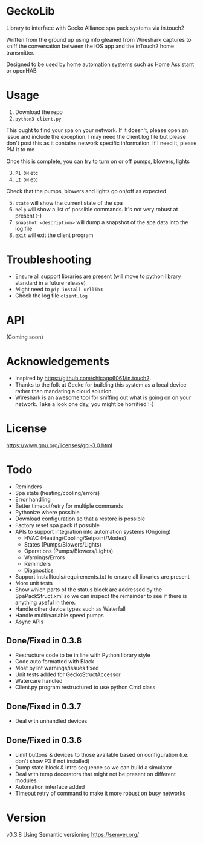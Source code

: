 # GeckoLib
Library to interface with Gecko Alliance spa pack systems via in.touch2

Written from the ground up using info gleaned from Wireshark captures to sniff the conversation between the iOS app and the inTouch2 home transmitter.

Designed to be used by home automation systems such as Home Assistant or openHAB

# Usage

1. Download the repo
2. `python3 client.py`

This ought to find your spa on your network. If it doesn't, please open an issue and include the 
exception. I may need the client.log file but please don't post this as it contains network specific
information. If I need it, please PM it to me

Once this is complete, you can try to turn on or off pumps, blowers, lights

3. `P1 ON` etc
4. `LI ON` etc

Check that the pumps, blowers and lights go on/off as expected

5. `state` will show the current state of the spa
6. `help` will show a list of possible commands. It's not very robust at present :-)
7. `snapshot <description>` will dump a snapshot of the spa data into the log file
8. `exit` will exit the client program

# Troubleshooting

- Ensure all support libraries are present (will move to python library standard in a future release)
- Might need to `pip install urllib3`
- Check the log file `client.log`

# API

(Coming soon)



# Acknowledgements

 - Inspired by https://github.com/chicago6061/in.touch2.
 - Thanks to the folk at Gecko for building this system as a local device rather than mandating a cloud solution.
 - Wireshark is an awesome tool for sniffing out what is going on on your network. Take a look one day, you might be horrified :-)

# License
https://www.gnu.org/licenses/gpl-3.0.html

# Todo

 - Reminders
 - Spa state (heating/cooling/errors)
 - Error handling
 - Better timeout/retry for multiple commands
 - Pythonize where possible
 - Download configuration so that a restore is possible
 - Factory reset spa pack if possible
 - APIs to support integration into automation systems (Ongoing)
    * HVAC (Heating/Cooling/Setpoint/Modes)
    * States (Pumps/Blowers/Lights)
    * Operations (Pumps/Blowers/Lights)
    * Warnings/Errors
    * Reminders
    * Diagnostics
 - Support installtools/requirements.txt to ensure all libraries are present
 - More unit tests
 - Show which parts of the status block are addressed by the SpaPackStruct.xml
   so we can inspect the remainder to see if there is anything useful in there.
 - Handle other device types such as Waterfall
 - Handle multi/variable speed pumps
 - Async APIs

## Done/Fixed in 0.3.8
 - Restructure code to be in line with Python library style
 - Code auto formatted with Black
 - Most pylint warnings/issues fixed
 - Unit tests added for GeckoStructAccessor
 - Watercare handled
 - Client.py program restructured to use python Cmd class

## Done/Fixed in 0.3.7
 - Deal with unhandled devices

## Done/Fixed in 0.3.6
 - Limit buttons & devices to those available based on configuration (i.e. don't show P3 if not installed)
 - Dump state block & intro sequence so we can build a simulator
 - Deal with temp decorators that might not be present on different modules
 - Automation interface added
 - Timeout retry of command to make it more robust on busy networks

 # Version
 v0.3.8
 Using Semantic versioning https://semver.org/
